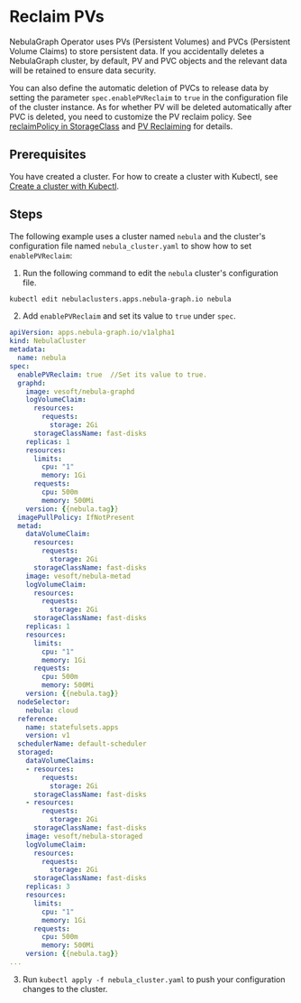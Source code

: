 # Reclaim PVs

NebulaGraph Operator uses PVs (Persistent Volumes) and PVCs (Persistent Volume Claims) to store persistent data. If you accidentally deletes a NebulaGraph cluster, by default, PV and PVC objects and the relevant data will be retained to ensure data security.

You can also define the automatic deletion of PVCs to release data by setting the parameter `spec.enablePVReclaim` to `true` in the configuration file of the cluster instance. As for whether PV will be deleted automatically after PVC is deleted, you need to customize the PV reclaim policy. See [reclaimPolicy in StorageClass](https://kubernetes.io/docs/concepts/storage/storage-classes/#reclaim-policy) and [PV Reclaiming](https://kubernetes.io/docs/concepts/storage/persistent-volumes/#reclaiming) for details.

## Prerequisites

You have created a cluster. For how to create a cluster with Kubectl, see [Create a cluster with Kubectl](../3.deploy-nebula-graph-cluster/3.1create-cluster-with-kubectl.md). 

## Steps

The following example uses a cluster named `nebula` and the cluster's configuration file named `nebula_cluster.yaml` to show how to set `enablePVReclaim`:

1.  Run the following command to edit the `nebula` cluster's configuration file.
   
  ```bash
  kubectl edit nebulaclusters.apps.nebula-graph.io nebula
  ```

2. Add `enablePVReclaim` and set its value to `true` under `spec`.

  ```yaml
  apiVersion: apps.nebula-graph.io/v1alpha1
  kind: NebulaCluster
  metadata:
    name: nebula
  spec:
    enablePVReclaim: true  //Set its value to true.
    graphd:
      image: vesoft/nebula-graphd
      logVolumeClaim:
        resources:
          requests:
            storage: 2Gi
        storageClassName: fast-disks
      replicas: 1
      resources:
        limits:
          cpu: "1"
          memory: 1Gi
        requests:
          cpu: 500m
          memory: 500Mi
      version: {{nebula.tag}}
    imagePullPolicy: IfNotPresent
    metad:
      dataVolumeClaim:
        resources:
          requests:
            storage: 2Gi
        storageClassName: fast-disks
      image: vesoft/nebula-metad
      logVolumeClaim:
        resources:
          requests:
            storage: 2Gi
        storageClassName: fast-disks
      replicas: 1
      resources:
        limits:
          cpu: "1"
          memory: 1Gi
        requests:
          cpu: 500m
          memory: 500Mi
      version: {{nebula.tag}}
    nodeSelector:
      nebula: cloud
    reference:
      name: statefulsets.apps
      version: v1
    schedulerName: default-scheduler
    storaged:
      dataVolumeClaims:
      - resources:
          requests:
            storage: 2Gi
        storageClassName: fast-disks
      - resources:
          requests:
            storage: 2Gi
        storageClassName: fast-disks
      image: vesoft/nebula-storaged
      logVolumeClaim:
        resources:
          requests:
            storage: 2Gi
        storageClassName: fast-disks
      replicas: 3
      resources:
        limits:
          cpu: "1"
          memory: 1Gi
        requests:
          cpu: 500m
          memory: 500Mi
      version: {{nebula.tag}}
  ...    
  ```

3. Run `kubectl apply -f nebula_cluster.yaml` to push your configuration changes to the cluster.
